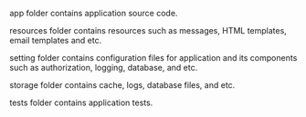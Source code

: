 app folder contains application source code.

resources folder contains resources such as messages, HTML templates, email templates and etc.

setting folder contains configuration files for application and its components such as authorization, logging, database, and etc.

storage folder contains cache, logs, database files, and etc.

tests folder contains application tests.
